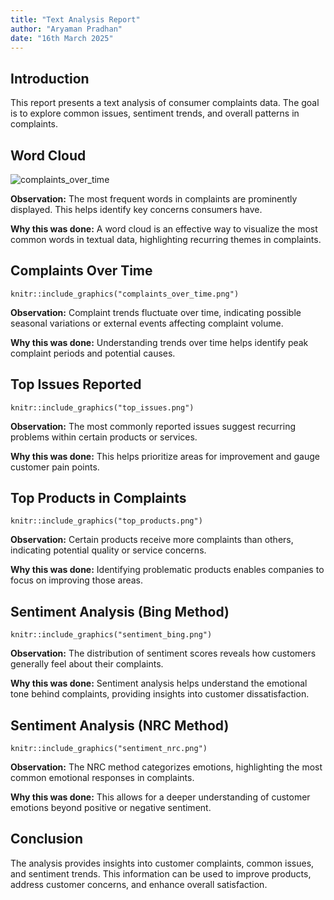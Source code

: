 ```yaml
---
title: "Text Analysis Report"
author: "Aryaman Pradhan"
date: "16th March 2025"
---
```




## Introduction
This report presents a text analysis of consumer complaints data. The goal is to explore common issues, sentiment trends, and overall patterns in complaints.

## Word Cloud
![complaints_over_time](https://github.com/user-attachments/assets/7fc79cdd-db42-4ce7-af38-35d08543ca62)

**Observation:** The most frequent words in complaints are prominently displayed. This helps identify key concerns consumers have. 

**Why this was done:** A word cloud is an effective way to visualize the most common words in textual data, highlighting recurring themes in complaints.

## Complaints Over Time
```{r, echo=FALSE}
knitr::include_graphics("complaints_over_time.png")
```
**Observation:** Complaint trends fluctuate over time, indicating possible seasonal variations or external events affecting complaint volume.

**Why this was done:** Understanding trends over time helps identify peak complaint periods and potential causes.

## Top Issues Reported
```{r, echo=FALSE}
knitr::include_graphics("top_issues.png")
```
**Observation:** The most commonly reported issues suggest recurring problems within certain products or services.

**Why this was done:** This helps prioritize areas for improvement and gauge customer pain points.

## Top Products in Complaints
```{r, echo=FALSE}
knitr::include_graphics("top_products.png")
```
**Observation:** Certain products receive more complaints than others, indicating potential quality or service concerns.

**Why this was done:** Identifying problematic products enables companies to focus on improving those areas.

## Sentiment Analysis (Bing Method)
```{r, echo=FALSE}
knitr::include_graphics("sentiment_bing.png")
```
**Observation:** The distribution of sentiment scores reveals how customers generally feel about their complaints.

**Why this was done:** Sentiment analysis helps understand the emotional tone behind complaints, providing insights into customer dissatisfaction.

## Sentiment Analysis (NRC Method)
```{r, echo=FALSE}
knitr::include_graphics("sentiment_nrc.png")
```
**Observation:** The NRC method categorizes emotions, highlighting the most common emotional responses in complaints.

**Why this was done:** This allows for a deeper understanding of customer emotions beyond positive or negative sentiment.

## Conclusion
The analysis provides insights into customer complaints, common issues, and sentiment trends. This information can be used to improve products, address customer concerns, and enhance overall satisfaction.
